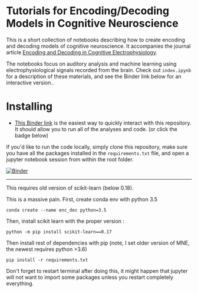 # Tutorials for Encoding/Decoding Models in Cognitive Neuroscience
This is a short collection of notebooks describing how to create encoding and decoding models of cognitive neuroscience. It accompanies the journal article [Encoding and Decoding in Cognitive Electrophysiology](https://www.frontiersin.org/articles/10.3389/fnsys.2017.00061/full).

The notebooks focus on auditory analysis and machine learning using electrophysiological signals recorded from the brain. Check out `index.ipynb` for a description of these materials, and see the Binder link below for an interactive version..

# Installing
* [This Binder link](http://beta.mybinder.org/v2/gh/choldgraf/paper-encoding_decoding_electrophysiology/f2d32d5?filepath=index.ipynb) is the easiest way to quickly interact with this repository. It should allow you to run all of the analyses and code. (or click the badge below)

If you'd like to run the code locally, simply clone this repository, make sure you have all the packages installed in the `requirements.txt` file, and open a jupyter notebook session from within the root folder.

[![Binder](http://mybinder.org/badge.svg)](http://mybinder.org/v2/gh/choldgraf/paper-encoding_decoding_electrophysiology/f2d32d5?filepath=index.ipynb)

-----------

This requires old version of scikit-learn (below 0.18). 

This is a massive pain. First, create conda env with python 3.5 

`conda create --name enc_dec python=3.5`

Then, install scikit learn with the proper version :

`python -m pip install scikit-learn==0.17`

Then install rest of dependencies with pip (note, I set older version of MNE, the newest requires python >3.6)

`pip install -r requirements.txt`

Don't forget to restart terminal after doing this, it might happen that jupyter will not want to import some packages unless you restart completely everything. 